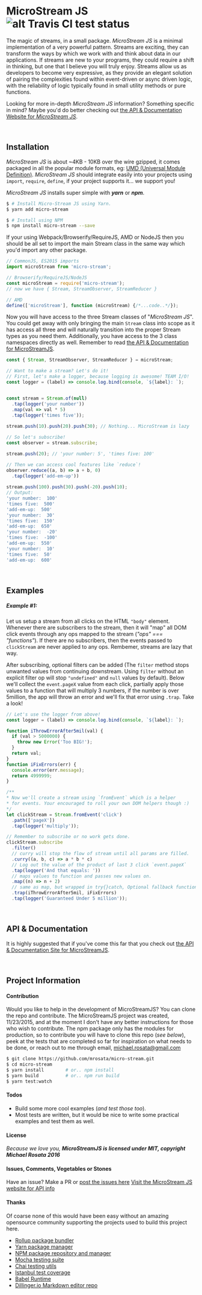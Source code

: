 # MicroStream JS ![alt Travis CI test status](https://travis-ci.org/mrosata/micro-stream.svg?branch=master)

The magic of streams, in a small package. *MicroStream JS* is a minimal implementation of a very powerful pattern. Streams are exciting, they can transform the ways by which we work with and think about data in our applications. If streams are new to your programs, they could require a shift in thinking, but one that I believe you will truly enjoy. Streams allow us as developers to become very expressive, as they provide an elegant solution of pairing the complexities found within event-driven or async driven logic, with the reliability of logic typically found in small utility methods or pure functions.

Looking for more in-depth *MicroStream JS* information? Something specific in mind? Maybe you'd do better checking out [the API & Documentation Website for *MicroStream JS*][website].


&nbsp;

Installation
----
*MicroStream JS* is about ~4KB - 10KB over the wire gzipped, it comes packaged in all the popular module formats, eg: [UMD (Universal Module Definition)][umd-git-repo]. *MicroStream JS* should integrate easily into your projects using `import`, `require`, `define`, if your project supports it... we support you! 

*MicroStream JS* installs super simple with ***yarn*** or ***npm***.

```sh
$ # Install Micro-Stream JS using Yarn.
$ yarn add micro-stream

$ # Install using NPM
$ npm install micro-stream --save
```

If your using Webpack/Browserify/RequireJS, AMD or NodeJS then you should be all set to import the main Stream class in the same way which you'd import any other package.

```javascript
// CommonJS, ES2015 imports
import microStream from 'micro-stream';

// Browserify/RequireJS/NodeJS
const microStream = require('micro-stream');
// now we have { Stream, StreamObserver, StreamReducer }

// AMD
define(['microStream'], function (microStream) {/*...code..*/});
```

Now you will have access to the three Stream classes of "*MicroStream JS*". You could get away with only bringing the main `Stream` class into scope as it has access all three and will naturally transition into the proper Stream types as you need them. Additionally, you have access to the 3 class namespaces directly as well. Remember to read [the API & Documentation for MicroStreamJS][website].

```javascript
const { Stream, StreamObserver, StreamReducer } = microStream;

// Want to make a stream? Let's do it!
// First, let's make a logger, because logging is awesome! TEAM I/O!
const logger = (label) => console.log.bind(console, `${label}: `);


const stream = Stream.of(null)
  .tap(logger('your number'))
  .map(val => val * 5)
  .tap(logger('times five'));
  
stream.push(10).push(20).push(30); // Nothing... MicroStream is lazy

// So let's subscribe!
const observer = stream.subscribe;

stream.push(20); // 'your number: 5', 'times five: 100'

// Then we can access cool features like `reduce`!
observer.reduce((a, b) => a + b, 0)
  .tap(logger('add-em-up'))
  
stream.push(100).push(30).push(-20).push(10);
// Output:
'your number:  100'
'times five:  500'
'add-em-up:  500'
'your number:  30'
'times five:  150'
'add-em-up:  650'
'your number:  -20'
'times five:  -100'
'add-em-up:  550'
'your number:  10'
'times five:  50'
'add-em-up:  600'
```

&nbsp;

Examples
----
##### **Example #1**: 
Let us setup a stream from all clicks on the HTML `"body"` element. Whenever there are subscribers to the stream, then it will "map" all DOM click events through any ops mapped to the stream (*"ops" === "functions"*). If there are no subscribers, then the events passed to `clickStream` are never applied to any ops. Rembemer, streams are lazy that way.
  
After subscribing, optional filters can be added (The `filter` method stops unwanted values from continuing downstream. Using `filter` without an explicit filter op will stop `"undefined"` and `null` values by default). Below we'll collect the `event.pageX` value from each click, partially apply those values to a function that will multiply 3 numbers, if the number is over 5million, the app will throw an error and we'll fix that error using `.trap`. Take a look!  

```javascript
// Let's use the logger from above!
const logger = (label) => console.log.bind(console, `${label}: `);

function iThrowErrorAfter5mil(val) {
  if (val > 5000000) {
    throw new Error('Too BIG!');
  }
  return val;
}
function iFixErrors(err) {
  console.error(err.message);
  return 4999999;
}

/**
* Now we'll create a stream using `fromEvent` which is a helper
* for events. Your encouraged to roll your own DOM helpers though :)
*/
let clickStream = Stream.fromEvent('click')
  .path(['pageX'])
  .tap(logger('multiply'));

// Remember to subscribe or no work gets done.
clickStream.subscribe
  .filter()
  // curry will stop the flow of stream until all params are filled.
  .curry((a, b, c) => a * b * c)
  // Log out the value of the product of last 3 click `event.pageX`
  .tap(logger('And that equals: '))
  // maps values to function and passes new values on.
  .map((n) => n + 2)
  // same as map, but wrapped in try{}catch, Optional fallback function.
  .trap(iThrowErrorAfter5mil, iFixErrors)
  .tap(logger('Guaranteed Under 5 million'));
```

&nbsp;

API & Documentation
----
It is highly suggested that if you've come this far that  you check out [the API & Documentation Site for MicroStreamJS][website].

&nbsp;

Project Information
----
#### Contribution
Would you like to help in the development of MicroStreamJS? You can clone the repo and contribute. The MicroStreamJS project was created, 11/23/2015, and at the moment I don't have any better instructions for those who wish to contribute. The npm package only has the modules for production, so to contribute you will have to clone this repo (*see below*), peek at the tests that are completed so far for inspiration on what needs to be done, or reach out to me through email, [michael.rosata@gmail.com][mailtoMike]

```sh
$ git clone https://github.com/mrosata/micro-stream.git
$ cd micro-stream
$ yarn install        # or.. npm install
$ yarn build          # or.. npm run build
$ yarn test:watch 
```

#### Todos
 - Build some more cool examples (*and test those too*).
 - Most tests are written, but it would be nice to write some practical examples and test them as well.


#### License
*Because we love you,*
***MicroStreamJS is licensed under MIT, copyright Michael Rosata 2016***


#### Issues, Comments, Vegetables or Stones
Have an issue? Make a PR or [post the issues here][git-issues]
[Visit the MicroStream JS website for API info][website]


#### Thanks
Of coarse none of this would have been easy without an amazing opensource community supporting the projects used to build this project here.
  -  [Rollup package bundler][rollup]
  -  [Yarn package manager][yarn]
  -  [NPM package repository and manager][npm]
  -  [Mocha testing suite][mocha]
  -  [Chai testing utils][chai]
  -  [Istanbul test coverage][istanbul]
  -  [Babel Runtime][babel-runtime]
  -  [Dillinger.io Markdown editor repo][dill]
  



[//]: # (Links in Doc)
   [git-repo]: <https://github.com/mrosata/micro-stream>
   [git-issues]: <https://github.com/mrosata/micro-stream/issues>
   [website]: <https://mrosata.github.io/micro-stream>
   [mailtoMike]: <mailto:michael.rosata@gmail.com>
   [@onethingsimple]: <http://twitter.com/onethingsimple>
   [umd-git-repo]: <https://github.com/umdjs/umd>
   [dill]: <https://github.com/joemccann/dillinger>
   [yarn]: <https://yarnpkg.com>
   [npm]: <https://npmjs.com>
   [babel]: <https://babeljs.io/>
   [mocha]: <https://mochajs.org/>
   [chai]: <http://chaijs.com/>
   [istanbul]: <https://github.com/gotwarlost/istanbul>
   [rollup]: <http://rollupjs.org>
   [babel-runtime]: <https://babeljs.io/docs/plugins/transform-runtime/>
   
